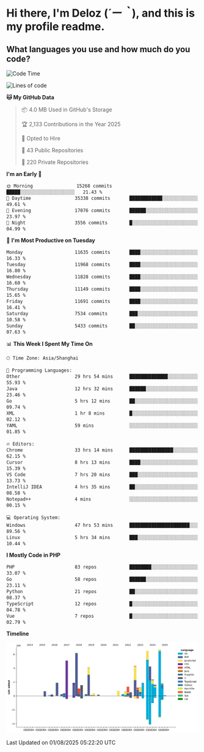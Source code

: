 # **Hi there, I'm Deloz (*´ー｀*), and this is my profile readme.**

## **What languages you use and how much do you code?**

<!--START_SECTION:waka-->
![Code Time](http://img.shields.io/badge/Code%20Time-7%2C015%20hrs%2013%20mins-blue)

![Lines of code](https://img.shields.io/badge/From%20Hello%20World%20I%27ve%20Written-59.7%20million%20lines%20of%20code-blue)

**🐱 My GitHub Data** 

> 📦 4.0 MB Used in GitHub's Storage 
 > 
> 🏆 2,133 Contributions in the Year 2025
 > 
> 💼 Opted to Hire
 > 
> 📜 43 Public Repositories 
 > 
> 🔑 220 Private Repositories 
 > 
**I'm an Early 🐤** 

```text
🌞 Morning                15268 commits       █████░░░░░░░░░░░░░░░░░░░░   21.43 % 
🌆 Daytime                35338 commits       ████████████░░░░░░░░░░░░░   49.61 % 
🌃 Evening                17076 commits       ██████░░░░░░░░░░░░░░░░░░░   23.97 % 
🌙 Night                  3556 commits        █░░░░░░░░░░░░░░░░░░░░░░░░   04.99 % 
```
📅 **I'm Most Productive on Tuesday** 

```text
Monday                   11635 commits       ████░░░░░░░░░░░░░░░░░░░░░   16.33 % 
Tuesday                  11968 commits       ████░░░░░░░░░░░░░░░░░░░░░   16.80 % 
Wednesday                11828 commits       ████░░░░░░░░░░░░░░░░░░░░░   16.60 % 
Thursday                 11149 commits       ████░░░░░░░░░░░░░░░░░░░░░   15.65 % 
Friday                   11691 commits       ████░░░░░░░░░░░░░░░░░░░░░   16.41 % 
Saturday                 7534 commits        ███░░░░░░░░░░░░░░░░░░░░░░   10.58 % 
Sunday                   5433 commits        ██░░░░░░░░░░░░░░░░░░░░░░░   07.63 % 
```


📊 **This Week I Spent My Time On** 

```text
🕑︎ Time Zone: Asia/Shanghai

💬 Programming Languages: 
Other                    29 hrs 54 mins      ██████████████░░░░░░░░░░░   55.93 % 
Java                     12 hrs 32 mins      ██████░░░░░░░░░░░░░░░░░░░   23.46 % 
Go                       5 hrs 12 mins       ██░░░░░░░░░░░░░░░░░░░░░░░   09.74 % 
XML                      1 hr 8 mins         █░░░░░░░░░░░░░░░░░░░░░░░░   02.12 % 
YAML                     59 mins             ░░░░░░░░░░░░░░░░░░░░░░░░░   01.85 % 

🔥 Editors: 
Chrome                   33 hrs 14 mins      ████████████████░░░░░░░░░   62.15 % 
Cursor                   8 hrs 13 mins       ████░░░░░░░░░░░░░░░░░░░░░   15.39 % 
VS Code                  7 hrs 20 mins       ███░░░░░░░░░░░░░░░░░░░░░░   13.73 % 
IntelliJ IDEA            4 hrs 35 mins       ██░░░░░░░░░░░░░░░░░░░░░░░   08.58 % 
Notepad++                4 mins              ░░░░░░░░░░░░░░░░░░░░░░░░░   00.15 % 

💻 Operating System: 
Windows                  47 hrs 53 mins      ██████████████████████░░░   89.56 % 
Linux                    5 hrs 34 mins       ███░░░░░░░░░░░░░░░░░░░░░░   10.44 % 
```

**I Mostly Code in PHP** 

```text
PHP                      83 repos            ████████░░░░░░░░░░░░░░░░░   33.07 % 
Go                       58 repos            ██████░░░░░░░░░░░░░░░░░░░   23.11 % 
Python                   21 repos            ██░░░░░░░░░░░░░░░░░░░░░░░   08.37 % 
TypeScript               12 repos            █░░░░░░░░░░░░░░░░░░░░░░░░   04.78 % 
Vue                      7 repos             █░░░░░░░░░░░░░░░░░░░░░░░░   02.79 % 
```



**Timeline**

![Lines of Code chart](https://raw.githubusercontent.com/deloz/deloz/main/assets/bar_graph.png)


 Last Updated on 01/08/2025 05:22:20 UTC
<!--END_SECTION:waka-->
